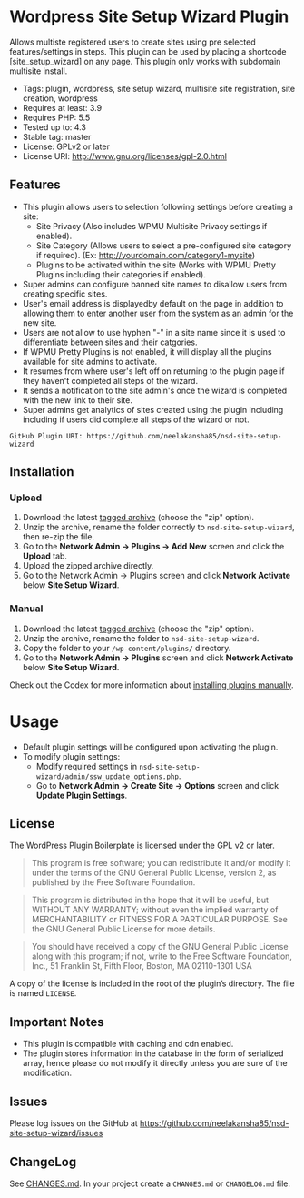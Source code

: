 # Wordpress Site Setup Wizard Plugin
Allows multiste registered users to create sites using pre selected features/settings in steps. This plugin can be used by placing a shortcode [site_setup_wizard] on any page. This plugin only works with subdomain multisite install.

* Tags: plugin, wordpress, site setup wizard, multisite site registration, site creation, wordpress 
* Requires at least: 3.9
* Requires PHP: 5.5
* Tested up to: 4.3
* Stable tag: master
* License: GPLv2 or later
* License URI: http://www.gnu.org/licenses/gpl-2.0.html

## Features

* This plugin allows users to selection following settings before creating a site:
    * Site Privacy (Also includes WPMU Multisite Privacy settings if enabled).
    * Site Category (Allows users to select a pre-configured site category if required). (Ex: http://yourdomain.com/category1-mysite)
    * Plugins to be activated within the site (Works with WPMU Pretty Plugins including their categories if enabled).
* Super admins can configure banned site names to disallow users from creating specific sites.
* User's email address is displayedby default  on the page in addition to allowing them to enter another user from the system as an admin for the new site.
* Users are not allow to use hyphen "-" in a site name since it is used to differentiate between sites and their catgories. 
* If WPMU Pretty Plugins is not enabled, it will display all the plugins available for site admins to activate.
* It resumes from where user's left off on returning to the plugin page if they haven't completed all steps of the wizard.
* It sends a notification to the site admin's once the wizard is completed with the new link to their site.
* Super admins get analytics of sites created using the plugin including including if users did complete all steps of the wizard or not.

`GitHub Plugin URI: https://github.com/neelakansha85/nsd-site-setup-wizard`

## Installation

### Upload

1. Download the latest [tagged archive](https://github.com/neelakansha85/nsd-site-setup-wizard/releases) (choose the "zip" option).
2. Unzip the archive, rename the folder correctly to `nsd-site-setup-wizard`, then re-zip the file.
3. Go to the __Network Admin -> Plugins -> Add New__ screen and click the __Upload__ tab.
4. Upload the zipped archive directly.
5. Go to the Network Admin -> Plugins screen and click __Network Activate__ below __Site Setup Wizard__.

### Manual

1. Download the latest [tagged archive](https://github.com/neelakansha85/nsd-site-setup-wizard/releases) (choose the "zip" option).
2. Unzip the archive, rename the folder to `nsd-site-setup-wizard`.
3. Copy the folder to your `/wp-content/plugins/` directory.
4. Go to the __Network Admin -> Plugins__ screen and click __Network Activate__ below __Site Setup Wizard__.

Check out the Codex for more information about [installing plugins manually](http://codex.wordpress.org/Managing_Plugins#Manual_Plugin_Installation).

# Usage
* Default plugin settings will be configured upon activating the plugin. 
* To modify plugin settings:
    * Modify required settings in `nsd-site-setup-wizard/admin/ssw_update_options.php`.
    * Go to __Network Admin -> Create Site -> Options__ screen and click __Update Plugin Settings__.

## License
The WordPress Plugin Boilerplate is licensed under the GPL v2 or later.
> This program is free software; you can redistribute it and/or modify it under the terms of the GNU General Public License, version 2, as published by the Free Software Foundation.

> This program is distributed in the hope that it will be useful, but WITHOUT ANY WARRANTY; without even the implied warranty of MERCHANTABILITY or FITNESS FOR A PARTICULAR PURPOSE. See the GNU General Public License for more details.

> You should have received a copy of the GNU General Public License along with this program; if not, write to the Free Software Foundation, Inc., 51 Franklin St, Fifth Floor, Boston, MA 02110-1301 USA

A copy of the license is included in the root of the plugin’s directory. The file is named `LICENSE`.

## Important Notes
* This plugin is compatible with caching and cdn enabled.
* The plugin stores information in the database in the form of serialized array, hence please do not modify it directly unless you are sure of the modification.

## Issues

Please log issues on the GitHub at https://github.com/neelakansha85/nsd-site-setup-wizard/issues

## ChangeLog

See [CHANGES.md](CHANGES.md). In your project create a `CHANGES.md` or `CHANGELOG.md` file.

